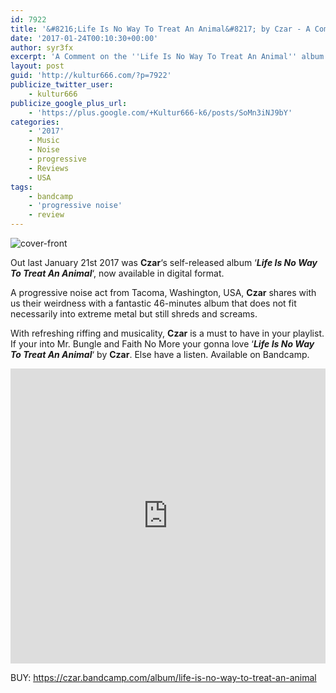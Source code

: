 ```yaml
---
id: 7922
title: '&#8216;Life Is No Way To Treat An Animal&#8217; by Czar - A Comment'
date: '2017-01-24T00:10:30+00:00'
author: syr3fx
excerpt: 'A Comment on the ''Life Is No Way To Treat An Animal'' album by CZAR (2017).'
layout: post
guid: 'http://kultur666.com/?p=7922'
publicize_twitter_user:
    - kultur666
publicize_google_plus_url:
    - 'https://plus.google.com/+Kultur666-k6/posts/SoMn3iNJ9bY'
categories:
    - '2017'
    - Music
    - Noise
    - progressive
    - Reviews
    - USA
tags:
    - bandcamp
    - 'progressive noise'
    - review
---
```


![cover-front](http://localhost:8080/wp-content/uploads/2017/01/cover-front.jpg)

Out last January 21st 2017 was **Czar**‘s self-released album ‘***Life Is No Way To Treat An Animal***‘, now available in digital format.

A progressive noise act from Tacoma, Washington, USA, **Czar** shares with us their weirdness with a fantastic 46-minutes album that does not fit necessarily into extreme metal but still shreds and screams.

With refreshing riffing and musicality, **Czar** is a must to have in your playlist. If your into Mr. Bungle and Faith No More your gonna love ‘***Life Is No Way To Treat An Animal***‘ by **Czar**. Else have a listen. Available on Bandcamp.

<iframe style="border: 0; width: 100%; height: 472px;" src="https://bandcamp.com/EmbeddedPlayer/album=3373186456/size=large/bgcol=333333/linkcol=e99708/tracklist=false/transparent=true/" seamless></iframe>

BUY: <https://czar.bandcamp.com/album/life-is-no-way-to-treat-an-animal>